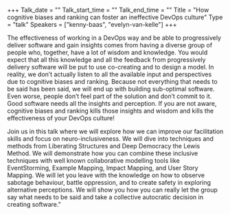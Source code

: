 +++
Talk_date = ""
Talk_start_time = ""
Talk_end_time = ""
Title = "How cognitive biases and ranking can foster an ineffective DevOps culture"
Type = "talk"
Speakers = ["kenny-baas", "evelyn-van-kelle"]
+++

The effectiveness of working in a DevOps way and be able to progressively deliver software and gain insights comes from having a diverse group of people who, together, have a lot of wisdom and knowledge. You would expect that all this knowledge and all the feedback from progressively delivery software will be put to use co-creating and to design a model. In reality, we don’t actually listen to all the available input and perspectives due to cognitive biases and ranking. Because not everything that needs to be said has been said, we will end up with building sub-optimal software. Even worse, people don’t feel part of the solution and don’t commit to it. Good software needs all the insights and perception. If you are not aware, cognitive biases and ranking kills those insights and wisdom and kills the effectiveness of your DevOps culture!

Join us in this talk where we will explore how we can improve our facilitation skills and focus on neuro-inclusiveness. We will dive into techniques and methods from Liberating Structures and Deep Democracy the Lewis Method. We will demonstrate how you can combine these inclusive techniques with well known collaborative modelling tools like EventStorming, Example Mapping, Impact Mapping, and User Story Mapping. We will let you leave with the knowledge on how to observe sabotage behaviour, battle oppression, and to create safety in exploring alternative perceptions. We will show you how you can really let the group say what needs to be said and take a collective autocratic decision in creating software."
